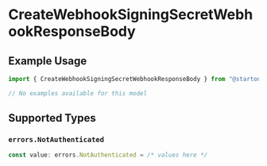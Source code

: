 # CreateWebhookSigningSecretWebhookResponseBody

## Example Usage

```typescript
import { CreateWebhookSigningSecretWebhookResponseBody } from "@starton/sdk/sdk/models/errors";

// No examples available for this model
```

## Supported Types

### `errors.NotAuthenticated`

```typescript
const value: errors.NotAuthenticated = /* values here */
```


